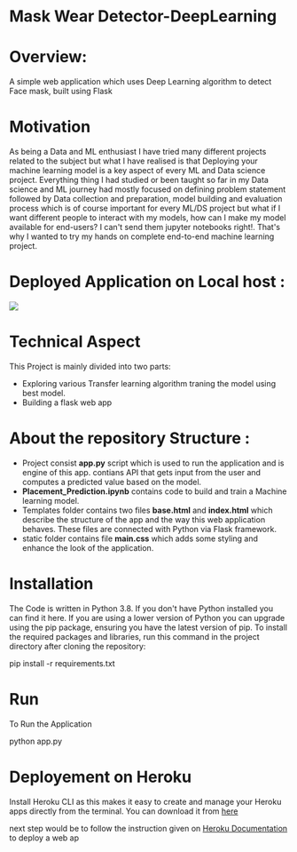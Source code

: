 # Mask Wear Detector-DeepLearning


# Overview:

A simple web application which uses Deep Learning algorithm to detect Face mask, built using Flask 

# Motivation

As being a Data and ML enthusiast I have tried many different projects related to the subject but what I have realised
is that Deploying your machine learning model is a key aspect of every ML and Data science project. Everything thing I 
had studied or been taught so far in my Data science and ML journey had mostly focused on defining problem statement followed by Data collection
and preparation, model building and evaluation process which is of course important for every ML/DS project but what if I want different people to
interact with my models, how can I make my model available for end-users? I can't send them jupyter notebooks right!. That's why I wanted to try my hands
on complete end-to-end machine learning project.

# Deployed Application on Local host :

![](ezgif-3-53aef99fa6.gif)

# Technical Aspect
This Project is mainly divided into two parts:

- Exploring various Transfer learning algorithm traning the model using best model.
- Building a flask web app 


# About the repository Structure :

- Project consist **app.py** script which is used to run the application and is engine of this app. contians API that gets input from the user and computes a predicted value based on the model.
- **Placement_Prediction.ipynb** contains code to build and train a Machine learning model.
- Templates folder contains two files **base.html** and **index.html** which describe the structure of the app and the way this web application behaves. These files are connected with Python via Flask framework.
- static folder contains file **main.css** which adds some styling and enhance the look of the application.


# Installation

The Code is written in Python 3.8. If you don't have Python installed you can find it here. If you are using a lower version of Python you can upgrade using the pip package, ensuring you have the latest version of pip. To install the required packages and libraries, run this command in the project directory after cloning the repository:

 pip install -r requirements.txt 
 
# Run

To Run the Application

python app.py 

# Deployement on Heroku
Install Heroku CLI as this makes it easy to create and manage your Heroku apps directly from the terminal. You can download it from [here](https://devcenter.heroku.com/articles/heroku-cli)

next step would be to follow the instruction given on [Heroku Documentation](https://devcenter.heroku.com/articles/getting-started-with-python) to deploy a web ap
